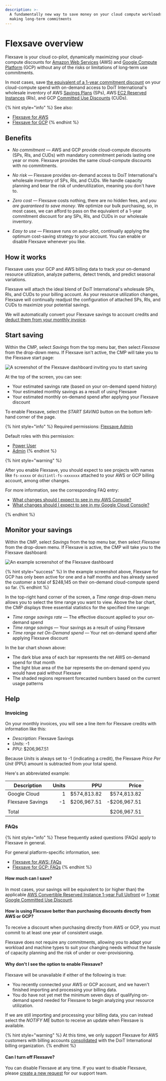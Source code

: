 ```yaml
---
description: >-
  A fundamentally new way to save money on your cloud compute workloads without
  making long-term commitments
---
```


# Flexsave overview

Flexsave is your cloud co-pilot, dynamically maximizing your cloud-compute discounts for [Amazon Web Services](https://aws.amazon.com) (AWS) and [Google Compute Platform](https://cloud.google.com) (GCP) without any of the risks or limitations of long-term use commitments.

In most cases, save [the equivalent of a 1-year commitment discount](overview.md#how-much-can-i-save) on your cloud-compute spend with on-demand access to DoiT International's wholesale inventory of AWS [Savings Plans](https://aws.amazon.com/savingsplans/) (SPs), AWS [EC2 Reserved Instances](https://aws.amazon.com/ec2/pricing/reserved-instances/) (RIs), and GCP [Committed Use Discounts](https://cloud.google.com/docs/cuds) (CUDs).

{% hint style="info" %}
See also:

* [Flexsave for AWS](aws.md)
* [Flexsave for GCP](gcp.md)
{% endhint %}

## Benefits

* _No commitment_ &mdash; AWS and GCP provide cloud-compute discounts (SPs, RIs, and CUDs) with mandatory commitment periods lasting one year or more. Flexsave provides the same cloud-compute discounts with no commitments.

* _No risk_ &mdash; Flexsave provides on-demand access to DoiT International's wholesale inventory of SPs, RIs, and CUDs. We handle capacity planning and bear the risk of underutilization, meaning you don't have to.

<!-- textlint-disable max-comma -->
* _Zero cost_ &mdash; Flexsave costs nothing, there are no hidden fees, and _you are guaranteed to save money_. We optimize our bulk purchasing, so, in most cases, we can afford to pass on the equivalent of a 1-year commitment discount for any SPs, RIs, and CUDs in our wholesale inventory.
<!-- textlint-disable -->

* _Easy to use_ &mdash; Flexsave runs on auto-pilot, continually applying the optimum cost-saving strategy to your account. You can enable or disable Flexsave whenever you like.

## How it works

Flexsave uses your GCP and AWS billing data to track your on-demand resource utilization, analyze patterns, detect trends, and predict seasonal variations.

Flexsave will attach the ideal blend of DoiT International's wholesale SPs, RIs, and CUDs to your billing account. As your resource utilization changes, Flexsave will continually readjust the configuration of attached SPs, RIs, and CUDs to maximize your potential savings.

We will automatically convert your Flexsave savings to account credits and [deduct them from your monthly invoice](overview.md#invoicing).

## Start saving

Within the CMP, select _Savings_ from the top menu bar, then select _Flexsave_ from the drop-down menu. If Flexsave isn't active, the CMP will take you to the Flexsave start page:

![A screenshot of the Flexsave dashboard inviting you to start saving](../.gitbook/assets/cmp-flexsave-start-saving.png)

At the top of the screen, you can see:

* Your estimated savings rate (based on your on-demand spend history)
* Your estimated monthly savings as a result of using Flexsave
* Your estimated monthly on-demand spend after applying your Flexsave discount

To enable Flexsave, select the _START SAVING_ button on the bottom left-hand corner of the page.

{% hint style="info" %}
Required permissions: [Flexsave Admin](../user-management/user-permissions-explained.md#flexsave-admin)

Default roles with this permission:

* [Power User](../user-management/manage-roles.md#power-user)
* [Admin](../user-management/manage-roles.md#admin)
{% endhint %}

{% hint style="warning" %}

After you enable Flexsave, you should expect to see projects with names like `fs-xxxxx` or `doitintl-fs-xxxxxxx` attached to your AWS or GCP billing account, among other changes.

For more information, see the corresponding FAQ entry:

* [What changes should I expect to see in my AWS Console?](aws.md#what-changes-should-i-expect-to-see-in-my-aws-console)
* [What changes should I expect to see in my Google Cloud Console?](gcp.md#what-changes-should-i-expect-to-see-in-my-google-cloud-console)

{% endhint %}

## Monitor your savings

Within the CMP, select _Savings_ from the top menu bar, then select _Flexsave_ from the drop-down menu. If Flexsave is active, the CMP will take you to the Flexsave dashboard:

![An example screenshot of the Flexsave dashboard](../.gitbook/assets/cmp-flexsave.png)

{% hint style="success" %}
In the example screenshot above, Flexsave for GCP has only been active for one and a half months and has already saved the customer a total of $248,145 on their on-demand cloud-compute spend so far.
{% endhint %}

In the top-right hand corner of the screen, a _Time range_ drop-down menu allows you to select the time range you want to view. Above the bar chart, the CMP displays three essential statistics for the specified time range:

* _Time range savings rate_ &mdash; The effective discount applied to your on-demand spend
* _Time range savings_ &mdash; Your savings as a result of using Flexsave
* _Time range net On-Demand spend_ &mdash; Your net on-demand spend after applying Flexsave discount

In the bar chart shown above:

* The dark blue area of each bar represents the net AWS on-demand spend for that month
* The light blue area of the bar represents the on-demand spend you would have paid without Flexsave
* The shaded regions represent forecasted numbers based on the current usage patterns

## Help

### Invoicing

On your monthly invoices, you will see a line item for Flexsave credits with information like this:

* _Description_: Flexsave Savings
* _Units_: -1
* _PPU_: $206,967.51

Because _Units_ is always set to -1 (indicating a credit), the Flexsave _Price Per Unit_ (PPU) amount is subtracted from your total spend.

Here's an abbreviated example:

| Description      | Units |         PPU |        Price |
| ---------------- | ----: | ----------: | -----------: |
| Google Cloud     |     1 | $574,813.82 |  $574,813.82 |
| Flexsave Savings |    -1 | $206,967.51 | -$206,967.51 |
|                  |       |             |              |
| Total            |       |             |  $206,967.51 |

### FAQs

{% hint style="info" %}
These frequently asked questions (FAQs) apply to Flexsave in general.

For general platform-specific information, see:

* [Flexsave for AWS: FAQs](aws.md#faqs)
* [Flexsave for GCP: FAQs](gcp.md#faqs)
{% endhint %}

#### How much can I save?

In most cases, your savings will be equivalent to (or higher than) the applicable [AWS Convertible Reserved Instance 1-year Full Upfront](https://aws.amazon.com/ec2/pricing/reserved-instances/pricing/) or [1-year Google Committed Use Discount](https://cloud.google.com/compute/vm-instance-pricing#committed\_use).

#### How is using Flexsave better than purchasing discounts directly from AWS or GCP?

To receive a discount when purchasing directly from AWS or GCP, you must commit to at least one year of consistent usage.

Flexsave does not require any commitments, allowing you to adapt your workload and machine types to suit your changing needs without the hassle of capacity planning and the risk of under or over-provisioning.

#### Why don't I see the option to enable Flexsave?

Flexsave will be unavailable if either of the following is true:

* You recently connected your AWS or GCP account, and we haven't finished importing and processing your billing data.
* You do have not yet met the minimum seven days of qualifying on-demand spend needed for Flexsave to begin analyzing your resource utilization.

If we are still importing and processing your billing data, you can instead select the _NOTIFY ME_ button to receive an update when Flexsave is available.

{% hint style="warning" %}
At this time, we only support Flexsave for AWS customers with billing accounts [consolidated](https://docs.aws.amazon.com/awsaccountbilling/latest/aboutv2/consolidated-billing.html) with the DoiT International billing organization.
{% endhint %}

#### Can I turn off Flexsave?

You can disable Flexsave at any time. If you want to disable Flexsave, please [create a new request](../services/consulting-support/#create-a-new-request) for our support team.
